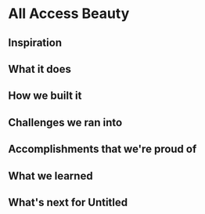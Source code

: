 # All Access Beauty

## Inspiration

## What it does

## How we built it

## Challenges we ran into

## Accomplishments that we're proud of

## What we learned

## What's next for Untitled
